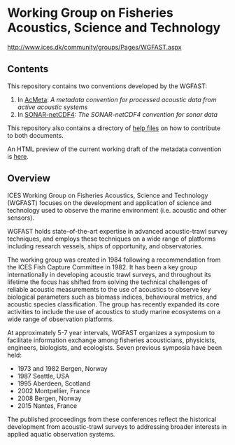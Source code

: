 # Working Group on Fisheries Acoustics, Science and Technology

http://www.ices.dk/community/groups/Pages/WGFAST.aspx

## Contents

This repository contains two conventions developed by the WGFAST:

1) In [AcMeta](AcMeta): _A metadata convention for processed acoustic data from active acoustic systems_    
2) In [SONAR-netCDF4](SONAR-netCDF4): _The SONAR-netCDF4 convention for sonar data_

This repository also contains a directory of [help files](How_to_contribute) on how to contribute to both documents.

An HTML preview of the current working draft of the metadata convention is [here](https://htmlpreview.github.io/?https://github.com/ices-gists/wg_WGFAST/blob/master/SISP_formatted/TG-AcMeta.html).


## Overview

ICES Working Group on Fisheries Acoustics, Science and Technology (WGFAST) focuses on the development and application of science and technology used to observe the marine environment (i.e. acoustic and other sensors).

WGFAST holds state-of-the-art expertise in advanced acoustic-trawl survey techniques, and employs these techniques on a wide range of platforms including research vessels, ships of opportunity, and observatories.

The working group was created in 1984 following a recommendation from the ICES Fish Capture Committee in 1982. It has been a key group internationally in developing acoustic trawl surveys, and throughout its lifetime the focus has shifted from solving the technical challenges of reliable acoustic measurements to the use of acoustics to observe key biological parameters such as biomass indices, behavioural metrics, and acoustic species classification. The group has recently expanded its core activities to include the use of acoustics to study marine ecosystems on a wide range of observation platforms.

At approximately 5-7 year intervals, WGFAST organizes a symposium to facilitate information exchange among fisheries acousticians, physicists, engineers, biologists, and ecologists. Seven previous symposia have been held:
* 1973 and 1982 Bergen, Norway
* 1987 Seattle, USA
* 1995 Aberdeen, Scotland
* 2002 Montpellier, France
* 2008 Bergen, Norway
* 2015 Nantes, France

The published proceedings from these conferences reflect the historical development from acoustic-trawl surveys to addressing broader interests in applied aquatic observation systems.
